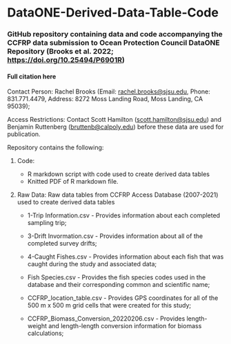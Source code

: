 # DataONE-Derived-Data-Table-Code 

### GitHub repository containing data and code accompanying the CCFRP data submission to Ocean Protection Council DataONE Repository (Brooks et al. 2022; https://doi.org/10.25494/P6901R) 

#### Full citation here

Contact Person: Rachel Brooks (Email: rachel.brooks@sjsu.edu, Phone: 831.771.4479, Address: 8272 Moss Landing Road, Moss Landing, CA 95039);

Access Restrictions: Contact Scott Hamilton (scott.hamilton@sjsu.edu) and Benjamin Ruttenberg (bruttenb@calpoly.edu) before these data are used for publication.

Repository contains the following:

1. Code:
 	 - R markdown script with code used to create derived data tables
 	 - Knitted PDF of R markdown file. 

2. Raw Data: Raw data tables from CCFRP Access Database (2007-2021) used to create derived data tables

	- 1-Trip Information.csv - Provides information about each completed sampling trip;

	- 3-Drift Invormation.csv - Provides information about all of the completed survey drifts;

	- 4-Caught Fishes.csv - Provides information about each fish that was caught during the study and associated data;

	- Fish Species.csv - Provides the fish species codes used in the database and their corresponding common and scientific name;

	- CCFRP_location_table.csv - Provides GPS coordinates for all of the 500 m x 500 m grid cells that were created for this study;

	- CCFRP_Biomass_Conversion_20220206.csv - Provides length-weight and length-length conversion information for biomass calculations;


